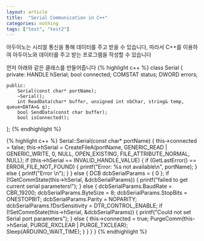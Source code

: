 ```yaml
---
layout: article
title:  "Serial Communication in C++"
categories: nothing
tags: ["test", "test2"]
---
```


아두이노는 시리얼 통신을 통해 데이터를 주고 받을 수 있습니다, 따라서 C++를 이용하여 아두이노와 데이터를 주고 받는 프로그램을 작성할 수 있습니다

먼저 아래와 같은 클래스를 만들어줍니다
{% highlight c++ %}
class Serial {
	private:
		HANDLE hSerial;
		bool connected;
		COMSTAT status;
		DWORD errors;

	public:
		Serial(const char* portName);
		~Serial();
		int ReadData(char* buffer, unsigned int nbChar, string& temp, queue<DATA>& q);
		bool SendData(const char buffer);
		bool isConnected();
};
{% endhighlight %}

{% highlight c++ %}
Serial::Serial(const char* portName) {
	this->connected = false;
	this->hSerial = CreateFileA(portName, GENERIC_READ | GENERIC_WRITE, 0, NULL, OPEN_EXISTING, FILE_ATTRIBUTE_NORMAL, NULL);
	if (this->hSerial == INVALID_HANDLE_VALUE) {
		if (GetLastError() == ERROR_FILE_NOT_FOUND) {
			printf("Error: %s not available\n", portName);
		}
		else {
			printf("Error \n");
		}
	}
	else {
		DCB dcbSerialParams = { 0 };
		if (!GetCommState(this->hSerial, &dcbSerialParams)) {
			printf("failed to get current serial parameters!");
		}
		else {
			dcbSerialParams.BaudRate = CBR_19200;
			dcbSerialParams.ByteSize = 8;
			dcbSerialParams.StopBits = ONESTOPBIT;
			dcbSerialParams.Parity = NOPARITY;
			dcbSerialParams.fDsrSensitivity = DTR_CONTROL_ENABLE;
			if (!SetCommState(this->hSerial, &dcbSerialParams)) {
				printf("Could not set Serial port parameters");
			}
			else {
				this->connected = true;
				PurgeComm(this->hSerial, PURGE_RXCLEAR | PURGE_TXCLEAR);
				Sleep(ARDUINO_WAIT_TIME);
			}
		}
	}
}
{% endhighlight %}
